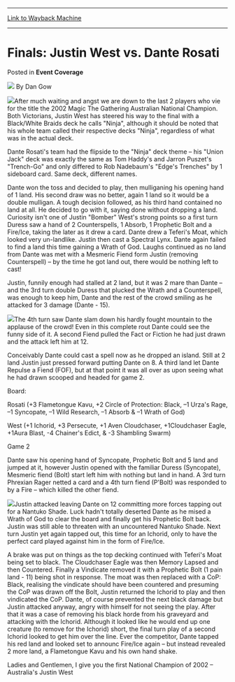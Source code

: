 
---
[Link to Wayback Machine](https://web.archive.org/web/20210503003153/https://magic.wizards.com/en/articles/archive/event-coverage/finals-justin-west-vs-dante-rosati-2015-07-22)

[_metadata_:author]:- "Dan Gow"
[_metadata_:description]:- "After much waiting and angst we are down to the last 2 players who vie for the title the 2002 Magic The Gathering Australian National Champion. Both Victorians, Justin West has steered his way to the final with a Black/White Braids deck he calls `Ninja`, although it should be noted that his whole team called their respective decks `Ninja`, regardless of what was in the actual"
[_metadata_:generator]:- "Drupal 7 (http://drupal.org)"
[_metadata_:node]:- "428571"
[_metadata_:publish_date]:- "2015-07-22"
[_metadata_:source]:- "div-main-content"
[_metadata_:title]:- "Finals: Justin West vs. Dante Rosati"
[_metadata_:wayback_capture_timestamp]:- "2021-05-03 00:31:53"
[_metadata_:wayback_raw_url]:- "https://web.archive.org/web/20210503003153id_/https://magic.wizards.com/en/articles/archive/event-coverage/finals-justin-west-vs-dante-rosati-2015-07-22"
[_metadata_:wayback_url]:- "https://magic.wizards.com/en/articles/archive/event-coverage/finals-justin-west-vs-dante-rosati-2015-07-22"
---


Finals: Justin West vs. Dante Rosati
====================================



 Posted in **Event Coverage**







![](https://media.magic.wizards.com/styles/auth_small/public/generic-avatar-150_1.png)
By Dan Gow












![](https://media.magic.wizards.com/image_legacy_migration//sideboard/images/ausnat02/a880.jpg)After much waiting and angst we are down to the last 2 players who vie for the title the 2002 Magic The Gathering Australian National Champion. Both Victorians, Justin West has steered his way to the final with a Black/White Braids deck he calls "Ninja", although it should be noted that his whole team called their respective decks "Ninja", regardless of what was in the actual deck.


Dante Rosati's team had the flipside to the "Ninja" deck theme – his "Union Jack" deck was exactly the same as Tom Haddy's and Jarron Puszet's "Trench-Go" and only differed to Rob Nadebaum's "Edge's Trenches" by 1 sideboard card. Same deck, different names.


Dante won the toss and decided to play, then mulliganing his opening hand of 1 land. His second draw was no better, again 1 land so it would be a double mulligan. A tough decision followed, as his third hand contained no land at all. He decided to go with it, saying done without dropping a land. Curiosity isn't one of Justin "Bomber" West's strong points so a first turn Duress saw a hand of 2 Counterspells, 1 Absorb, 1 Prophetic Bolt and a Fire/Ice, taking the later as it drew a card. Dante drew a Teferi's Moat, which looked very un-landlike. Justin then cast a Spectral Lynx. Dante again failed to find a land this time gaining a Wrath of God. Laughs continued as no land from Dante was met with a Mesmeric Fiend form Justin (removing Counterspell) – by the time he got land out, there would be nothing left to cast!


Justin, funnily enough had stalled at 2 land, but it was 2 mare than Dante – and the 3rd turn double Duress that plucked the Wrath and a Counterspell, was enough to keep him, Dante and the rest of the crowd smiling as he attacked for 3 damage (Dante - 15).


![](https://media.magic.wizards.com/image_legacy_migration//sideboard/images/ausnat02/a881.jpg)The 4th turn saw Dante slam down his hardly fought mountain to the applause of the crowd! Even in this complete rout Dante could see the funny side of it. A second Fiend pulled the Fact or Fiction he had just drawn and the attack left him at 12.


Conceivably Dante could cast a spell now as he dropped an island. Still at 2 land Justin just pressed forward putting Dante on 8. A third land let Dante Repulse a Fiend (FOF), but at that point it was all over as upon seeing what he had drawn scooped and headed for game 2.


Board:  

Rosati (+3 Flametongue Kavu, +2 Circle of Protection: Black, –1 Urza's Rage, –1 Syncopate, –1 Wild Research, –1 Absorb & –1 Wrath of God)  

West (+1 Ichorid, +3 Persecute, +1 Aven Cloudchaser, +1Cloudchaser Eagle, +1Aura Blast, -4 Chainer's Edict, & -3 Shambling Swarm)


Game 2


Dante saw his opening hand of Syncopate, Prophetic Bolt and 5 land and jumped at it, however Justin opened with the familiar Duress (Syncopate), Mesmeric fiend (Bolt) start left him with nothing but land in hand. A 3rd turn Phrexian Rager netted a card and a 4th turn fiend (P'Bolt) was responded to by a Fire – which killed the other fiend.


![](https://media.magic.wizards.com/image_legacy_migration//sideboard/images/ausnat02/a882.jpg)Justin attacked leaving Dante on 12 committing more forces tapping out for a Nantuko Shade. Luck hadn't totally deserted Dante as he mised a Wrath of God to clear the board and finally get his Prophetic Bolt back. Justin was still able to threaten with an uncountered Nantuko Shade. Next turn Justin yet again tapped out, this time for an Ichorid, only to have the perfect card played against him in the form of Fire/Ice.


A brake was put on things as the top decking continued with Teferi's Moat being set to black. The Cloudchaser Eagle was then Memory Lapsed and then Countered. Finally a Vindicate removed it with a Prophetic Bolt (1 pain land - 11) being shot in response. The moat was then replaced with a CoP: Black, realising the vindicate should have been countered and presuming the CoP was drawn off the Bolt, Justin returned the Ichorid to play and then vindicated the CoP. Dante, of course prevented the next black damage but Justin attacked anyway, angry with himself for not seeing the play. After that it was a case of removing his black horde from his graveyard and attacking with the Ichorid. Although it looked like he would end up one creature (to remove for the Ichorid) short, the final turn play of a second Ichorid looked to get him over the line. Ever the competitor, Dante tapped his red land and looked set to announc Fire/Ice again – but instead revealed 2 more land, a Flametongue Kavu and his own hand shake.


Ladies and Gentlemen, I give you the first National Champion of 2002 – Australia's Justin West








